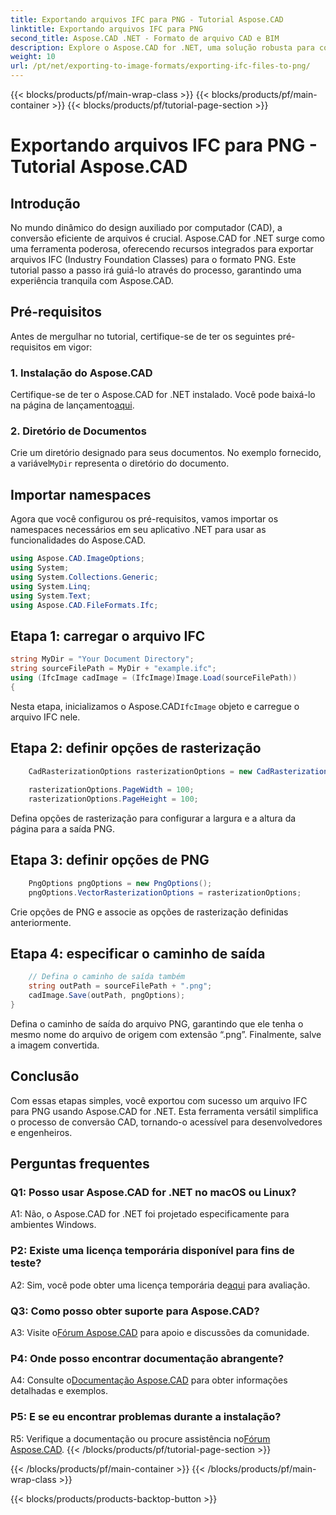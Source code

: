 ```yaml
---
title: Exportando arquivos IFC para PNG - Tutorial Aspose.CAD
linktitle: Exportando arquivos IFC para PNG
second_title: Aspose.CAD .NET - Formato de arquivo CAD e BIM
description: Explore o Aspose.CAD for .NET, uma solução robusta para conversão perfeita de IFC em PNG. Baixe agora para processamento eficiente de arquivos CAD.
weight: 10
url: /pt/net/exporting-to-image-formats/exporting-ifc-files-to-png/
---
```


{{< blocks/products/pf/main-wrap-class >}}
{{< blocks/products/pf/main-container >}}
{{< blocks/products/pf/tutorial-page-section >}}

# Exportando arquivos IFC para PNG - Tutorial Aspose.CAD

## Introdução

No mundo dinâmico do design auxiliado por computador (CAD), a conversão eficiente de arquivos é crucial. Aspose.CAD for .NET surge como uma ferramenta poderosa, oferecendo recursos integrados para exportar arquivos IFC (Industry Foundation Classes) para o formato PNG. Este tutorial passo a passo irá guiá-lo através do processo, garantindo uma experiência tranquila com Aspose.CAD.

## Pré-requisitos

Antes de mergulhar no tutorial, certifique-se de ter os seguintes pré-requisitos em vigor:

### 1. Instalação do Aspose.CAD

 Certifique-se de ter o Aspose.CAD for .NET instalado. Você pode baixá-lo na página de lançamento[aqui](https://releases.aspose.com/cad/net/).

### 2. Diretório de Documentos

 Crie um diretório designado para seus documentos. No exemplo fornecido, a variável`MyDir` representa o diretório do documento.

## Importar namespaces

Agora que você configurou os pré-requisitos, vamos importar os namespaces necessários em seu aplicativo .NET para usar as funcionalidades do Aspose.CAD.

```csharp
using Aspose.CAD.ImageOptions;
using System;
using System.Collections.Generic;
using System.Linq;
using System.Text;
using Aspose.CAD.FileFormats.Ifc;
```

## Etapa 1: carregar o arquivo IFC

```csharp
string MyDir = "Your Document Directory";
string sourceFilePath = MyDir + "example.ifc";
using (IfcImage cadImage = (IfcImage)Image.Load(sourceFilePath))
{
```

 Nesta etapa, inicializamos o Aspose.CAD`IfcImage` objeto e carregue o arquivo IFC nele.

## Etapa 2: definir opções de rasterização

```csharp
    CadRasterizationOptions rasterizationOptions = new CadRasterizationOptions();
   
    rasterizationOptions.PageWidth = 100;
    rasterizationOptions.PageHeight = 100;
```

Defina opções de rasterização para configurar a largura e a altura da página para a saída PNG.

## Etapa 3: definir opções de PNG

```csharp
    PngOptions pngOptions = new PngOptions();
    pngOptions.VectorRasterizationOptions = rasterizationOptions;
```

Crie opções de PNG e associe as opções de rasterização definidas anteriormente.

## Etapa 4: especificar o caminho de saída

```csharp
    // Defina o caminho de saída também
    string outPath = sourceFilePath + ".png";
    cadImage.Save(outPath, pngOptions);
}
```

Defina o caminho de saída do arquivo PNG, garantindo que ele tenha o mesmo nome do arquivo de origem com extensão “.png”. Finalmente, salve a imagem convertida.

## Conclusão

Com essas etapas simples, você exportou com sucesso um arquivo IFC para PNG usando Aspose.CAD for .NET. Esta ferramenta versátil simplifica o processo de conversão CAD, tornando-o acessível para desenvolvedores e engenheiros.

## Perguntas frequentes

### Q1: Posso usar Aspose.CAD for .NET no macOS ou Linux?

A1: Não, o Aspose.CAD for .NET foi projetado especificamente para ambientes Windows.

### P2: Existe uma licença temporária disponível para fins de teste?

 A2: Sim, você pode obter uma licença temporária de[aqui](https://purchase.aspose.com/temporary-license/) para avaliação.

### Q3: Como posso obter suporte para Aspose.CAD?

 A3: Visite o[Fórum Aspose.CAD](https://forum.aspose.com/c/cad/19) para apoio e discussões da comunidade.

### P4: Onde posso encontrar documentação abrangente?

 A4: Consulte o[Documentação Aspose.CAD](https://reference.aspose.com/cad/net/) para obter informações detalhadas e exemplos.

### P5: E se eu encontrar problemas durante a instalação?

 R5: Verifique a documentação ou procure assistência no[Fórum Aspose.CAD](https://forum.aspose.com/c/cad/19).
{{< /blocks/products/pf/tutorial-page-section >}}

{{< /blocks/products/pf/main-container >}}
{{< /blocks/products/pf/main-wrap-class >}}

{{< blocks/products/products-backtop-button >}}
